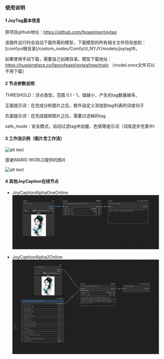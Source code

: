 ### 使用说明
#### 1 JoyTag基本信息
原项目github地址：https://github.com/fpgaminer/joytag

该插件运行时会自动下载所需的模型，下载模型的所有相关文件将存放到：[comfyui根目录]/costom_nodes/ComfyUI_NYJY/models/joytag中。

如果使用手动下载，需要自己创建目录。模型下载地址：https://huggingface.co/fancyfeast/joytag/tree/main （model.onnx文件可以不用下载）

#### 2 节点参数说明

THRESHOLD：浮点类型，范围 0.1 - 1，值越小，产生的tag数量越多。

正面提示词：在完成分析图片之后，额外自定义添加到tag列表的词或句子

负面提示词：在完成缝隙图片之后，需要过滤掉的tag

safe_mode：安全模式，自动过滤tag中血腥、色情等提示词（词库逐步完善中）

#### 3 工作流示例（图片含工作流）

![alt text](images/image1.png)

感谢WARIO WORLD提供的图片

![alt text](images/workflow-joytag.png)

#### 4 其他JoyCaption在线节点
- JoyCaptionAlphaOneOnline
![JoyCaptionAlphaOneOnline](images/JoyCaptionAlphaOneOnline.png)

- JoyCaptionAlpha2Online
![JoyCaptionAlphaOneOnline](images/JoyCaptionAlpha2Online.png)